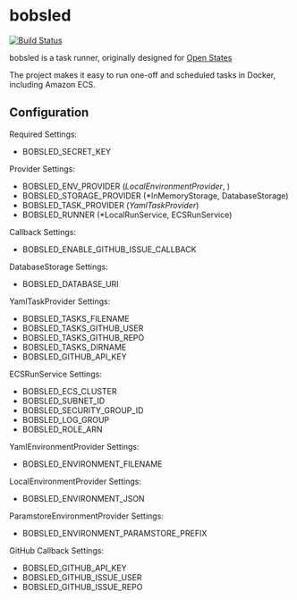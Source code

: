 # bobsled

[![Build Status](https://travis-ci.com/jamesturk/bobsled.svg?branch=master)](https://travis-ci.com/jamesturk/bobsled)

bobsled is a task runner, originally designed for [Open States](https://openstates.org)

The project makes it easy to run one-off and scheduled tasks in Docker, including Amazon ECS.


## Configuration

Required Settings:
  - BOBSLED_SECRET_KEY

Provider Settings:
  - BOBSLED_ENV_PROVIDER (*LocalEnvironmentProvider*, )
  - BOBSLED_STORAGE_PROVIDER (*InMemoryStorage, DatabaseStorage)
  - BOBSLED_TASK_PROVIDER (*YamlTaskProvider*)
  - BOBSLED_RUNNER (*LocalRunService, ECSRunService)

Callback Settings:
  - BOBSLED_ENABLE_GITHUB_ISSUE_CALLBACK

DatabaseStorage Settings:
  - BOBSLED_DATABASE_URI

YamlTaskProvider Settings:
  - BOBSLED_TASKS_FILENAME
  - BOBSLED_TASKS_GITHUB_USER
  - BOBSLED_TASKS_GITHUB_REPO
  - BOBSLED_TASKS_DIRNAME
  - BOBSLED_GITHUB_API_KEY

ECSRunService Settings:
  - BOBSLED_ECS_CLUSTER
  - BOBSLED_SUBNET_ID
  - BOBSLED_SECURITY_GROUP_ID
  - BOBSLED_LOG_GROUP
  - BOBSLED_ROLE_ARN

YamlEnvironmentProvider Settings:
  - BOBSLED_ENVIRONMENT_FILENAME

LocalEnvironmentProvider Settings:
  -  BOBSLED_ENVIRONMENT_JSON

ParamstoreEnvironmentProvider Settings:
  - BOBSLED_ENVIRONMENT_PARAMSTORE_PREFIX

GitHub Callback Settings:
  - BOBSLED_GITHUB_API_KEY
  - BOBSLED_GITHUB_ISSUE_USER
  - BOBSLED_GITHUB_ISSUE_REPO

